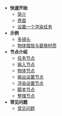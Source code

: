 + **快速开始**
    + [简介](/zh-cn/Intro.md)
    + [界面](/zh-cn/Interface.md)
    + [设置一个渲染任务](/zh-cn/SetUpTask.md)
+ **示例**
    + [多镜头](/zh-cn/Example1.md)
    + [物体摆放与替换材质](/zh-cn/Example2.md)
+ **节点介绍**
    + [任务节点](/zh-cn/NodeTask)	
    + [输入节点](/zh-cn/NodeInput)
    + [物体节点](/zh-cn/NodeObject)
    + [输出设置节点](/zh-cn/NodeOutput)
    + [渲染设置节点](/zh-cn/NodeRender)
    + [脚本节点](/zh-cn/NodeScripts)
    + [整理节点](/zh-cn/NodeLayout)
+ **常见问题**
    + [常见问题](/zh-cn/FAQ.md)
